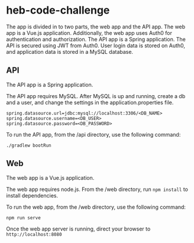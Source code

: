 # heb-code-challenge

The app is divided in to two parts, the web app and the API app. The web app is a Vue.js application. Additionally, the web app uses Auth0 for authentication and authorization. The API app is a Spring application. The API is secured using JWT from Auth0. User login data is stored on Auth0, and application data is stored in a MySQL database.

## API

The API app is a Spring application.

The API app requires MySQL. After MySQL is up and running, create a db and a user, and change the settings in the application.properties file.

```
spring.datasource.url=jdbc:mysql://localhost:3306/<DB_NAME>
spring.datasource.username=<DB_USER>
spring.datasource.password=<DB_PASSWORD>
```
To run the API app, from the /api directory, use the following command:

```
./gradlew bootRun
```

## Web

The web app is a Vue.js application.

The web app requires node.js. From the /web directory, run `npm install` to install dependencies.

To run the web app, from the /web directory, use the following command:

```
npm run serve
```

Once the web app server is running, direct your browser to `http://localhost:8080`
